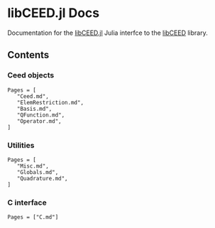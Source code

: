 # libCEED.jl Docs

Documentation for the [libCEED.jl](https://github.com/pazner/libCEED.jl) Julia
interfce to the [libCEED](https://github.com/ceed/libceed) library.

## Contents

### Ceed objects
```@contents
Pages = [
   "Ceed.md",
   "ElemRestriction.md",
   "Basis.md",
   "QFunction.md",
   "Operator.md",
]
```

### Utilities
```@contents
Pages = [
   "Misc.md",
   "Globals.md",
   "Quadrature.md",
]
```

### C interface

```@contents
Pages = ["C.md"]
```
